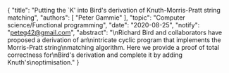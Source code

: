 {
    "title": "Putting the `K' into Bird's derivation of Knuth-Morris-Pratt string matching",
    "authors": [
        "Peter Gammie"
    ],
    "topic": "Computer science/Functional programming",
    "date": "2020-08-25",
    "notify": "peteg42@gmail.com",
    "abstract": "\nRichard Bird and collaborators have proposed a derivation of an\nintricate cyclic program that implements the Morris-Pratt string\nmatching algorithm. Here we provide a proof of total correctness for\nBird's derivation and complete it by adding Knuth's\noptimisation."
}